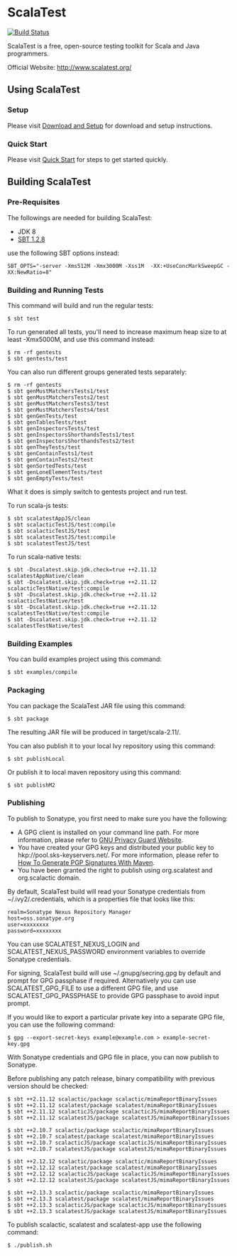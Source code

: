 ScalaTest
=========

[![Build Status](https://travis-ci.org/scalatest/scalatest.png?branch=3.1.x)](https://travis-ci.org/scalatest/scalatest)

ScalaTest is a free, open-source testing toolkit for Scala and
Java programmers.

Official Website: http://www.scalatest.org/

Using ScalaTest
---------------

### Setup

Please visit [Download and Setup](https://www.scala-sbt.org/1.x/docs/Setup.html) for download and setup instructions.

### Quick Start

Please visit [Quick Start](http://www.scalatest.org/quick_start) for steps to get started quickly.


Building ScalaTest
------------------

### Pre-Requisites

The followings are needed for building ScalaTest:

*   JDK 8
*   [SBT 1.2.8](https://www.scala-sbt.org/1.x/docs/Setup.html)

use the following SBT options instead:

    SBT_OPTS="-server -Xms512M -Xmx3000M -Xss1M  -XX:+UseConcMarkSweepGC -XX:NewRatio=8"

### Building and Running Tests

This command will build and run the regular tests:

  `$ sbt test`

To run generated all tests, you'll need to increase maximum heap size to at least -Xmx5000M, and use this command instead:

    $ rm -rf gentests
    $ sbt gentests/test
  
You can also run different groups generated tests separately: 
    
    $ rm -rf gentests
    $ sbt genMustMatchersTests1/test
    $ sbt genMustMatchersTests2/test
    $ sbt genMustMatchersTests3/test
    $ sbt genMustMatchersTests4/test
    $ sbt genGenTests/test
    $ sbt genTablesTests/test
    $ sbt genInspectorsTests/test
    $ sbt genInspectorsShorthandsTests1/test
    $ sbt genInspectorsShorthandsTests2/test
    $ sbt genTheyTests/test
    $ sbt genContainTests1/test
    $ sbt genContainTests2/test
    $ sbt genSortedTests/test
    $ sbt genLoneElementTests/test
    $ sbt genEmptyTests/test

What it does is simply switch to gentests project and run test.

To run scala-js tests: 

```
$ sbt scalatestAppJS/clean
$ sbt scalacticTestJS/test:compile
$ sbt scalacticTestJS/test
$ sbt scalatestTestJS/test:compile
$ sbt scalatestTestJS/test
```

To run scala-native tests: 

```
$ sbt -Dscalatest.skip.jdk.check=true ++2.11.12 scalatestAppNative/clean
$ sbt -Dscalatest.skip.jdk.check=true ++2.11.12 scalacticTestNative/test:compile
$ sbt -Dscalatest.skip.jdk.check=true ++2.11.12 scalacticTestNative/test
$ sbt -Dscalatest.skip.jdk.check=true ++2.11.12 scalatestTestNative/test:compile
$ sbt -Dscalatest.skip.jdk.check=true ++2.11.12 scalatestTestNative/test
```

### Building Examples

You can build examples project using this command: 

  `$ sbt examples/compile`

### Packaging

You can package the ScalaTest JAR file using this command:

  `$ sbt package`

The resulting JAR file will be produced in target/scala-2.11/.

You can also publish it to your local Ivy repository using this command:

  `$ sbt publishLocal`

Or publish it to local maven repository using this command:

  `$ sbt publishM2`

### Publishing

To publish to Sonatype, you first need to make sure you have the following:

*   A GPG client is installed on your command line path. For more information, please refer to [GNU Privacy Guard Website](http://www.gnupg.org/).
*   You have created your GPG keys and distributed your public key to hkp://pool.sks-keyservers.net/. For more information, please refer to [How To Generate PGP Signatures With Maven](https://docs.sonatype.org/display/Repository/How+To+Generate+PGP+Signatures+With+Maven).
*   You have been granted the right to publish using org.scalatest and org.scalactic domain.

By default, ScalaTest build will read your Sonatype credentials from ~/.ivy2/.credentials, which is a properties file that looks like this:

    realm=Sonatype Nexus Repository Manager
    host=oss.sonatype.org
    user=xxxxxxxx
    password=xxxxxxxx

You can use SCALATEST_NEXUS_LOGIN and SCALATEST_NEXUS_PASSWORD environment variables to override Sonatype credentials.

For signing, ScalaTest build will use ~/.gnupg/secring.gpg by default and prompt for GPG passphase if required.  Alternatively you can use SCALATEST_GPG_FILE to use a different GPG file, and use SCALATEST_GPG_PASSPHASE to provide GPG passphase to avoid input prompt.

If you would like to export a particular private key into a separate GPG file, you can use the following command:

  `$ gpg --export-secret-keys example@example.com > example-secret-key.gpg`

With Sonatype credentials and GPG file in place, you can now publish to Sonatype.

Before publishing any patch release, binary compatibility with previous version should be checked:

    $ sbt ++2.11.12 scalactic/package scalactic/mimaReportBinaryIssues
    $ sbt ++2.11.12 scalatest/package scalatest/mimaReportBinaryIssues
    $ sbt ++2.11.12 scalacticJS/package scalacticJS/mimaReportBinaryIssues
    $ sbt ++2.11.12 scalatestJS/package scalatestJS/mimaReportBinaryIssues

    $ sbt ++2.10.7 scalactic/package scalactic/mimaReportBinaryIssues
    $ sbt ++2.10.7 scalatest/package scalatest/mimaReportBinaryIssues
    $ sbt ++2.10.7 scalacticJS/package scalacticJS/mimaReportBinaryIssues
    $ sbt ++2.10.7 scalatestJS/package scalatestJS/mimaReportBinaryIssues

    $ sbt ++2.12.12 scalactic/package scalactic/mimaReportBinaryIssues
    $ sbt ++2.12.12 scalatest/package scalatest/mimaReportBinaryIssues
    $ sbt ++2.12.12 scalacticJS/package scalacticJS/mimaReportBinaryIssues
    $ sbt ++2.12.12 scalatestJS/package scalatestJS/mimaReportBinaryIssues

    $ sbt ++2.13.3 scalactic/package scalactic/mimaReportBinaryIssues
    $ sbt ++2.13.3 scalatest/package scalatest/mimaReportBinaryIssues
    $ sbt ++2.13.3 scalacticJS/package scalacticJS/mimaReportBinaryIssues
    $ sbt ++2.13.3 scalatestJS/package scalatestJS/mimaReportBinaryIssues

To publish scalactic, scalatest and scalatest-app use the following command:

    $ ./publish.sh
